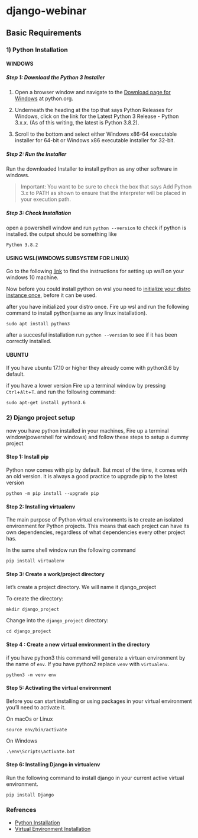 # django-webinar

## Basic Requirements

### 1) Python Installation

#### WINDOWS

##### Step 1: Download the Python 3 Installer

1. Open a browser window and navigate to the [Download page for Windows](https://www.python.org/downloads/windows/) at python.org.

1. Underneath the heading at the top that says Python Releases for Windows, click on the link for the Latest Python 3 Release - Python 3.x.x. (As of this writing, the latest is Python 3.8.2).

1. Scroll to the bottom and select either Windows x86-64 executable installer for 64-bit or Windows x86 executable installer for 32-bit.

##### Step 2: Run the Installer

Run the downloaded Installer to install python as any other software in windows.
>Important: You want to be sure to check the box that says Add Python 3.x to PATH as shown to ensure that the interpreter will be placed in your execution path.

##### Step 3: Check Installation

open a powershell window and run `python --version` to check if python is installed.
the output should be something like

```
Python 3.8.2
```

#### USING WSL(WINDOWS SUBSYSTEM FOR LINUX)

Go to the following [link](https://docs.microsoft.com/en-us/windows/wsl/install-win10) to find the instructions for setting up wsl1 on your windows 10 machine.

Now before you could install python on wsl you need to [initialize your distro instance once](https://docs.microsoft.com/en-us/windows/wsl/initialize-distro), before it can be used.

after you have initialized your distro once. Fire up wsl and run the following command to install python(same as any linux installation).

`sudo apt install python3`

after a succesful installation run `python --version` to see if it has been correctly installed.

#### UBUNTU

If you have ubuntu 17.10 or higher they already come with python3.6 by default.

if you have a lower version Fire up a terminal window by pressing `Ctrl`+`Alt`+`T`.
and run the following command:

 `sudo apt-get install python3.6`

### 2) Django project setup

now you have python installed in your machines, Fire up a terminal window(powershell for windows) and follow these steps to setup a dummy project
#### Step 1: Install pip
Python now comes with pip by default. But most of the time, it comes with an old version. it is always a good practice to upgrade pip to the latest version

```
python -m pip install --upgrade pip
```

#### Step 2: Installing virtualenv

The main purpose of Python virtual environments is to create an isolated environment for Python projects. This means that each project can have its own dependencies, regardless of what dependencies every other project has.

In the same shell window run the following command
```
pip install virtualenv
```

#### Step 3: Create a work/project directory

let’s create a project directory. We will name it django_project

To create the directory:

```
mkdir django_project
```

Change into the `django_project` directory:

```
cd django_project
```

#### Step 4 : Create a new virtual environment in the directory

if you have python3 this command will generate a virtuan environment by the name of `env`. If you have python2 replace `venv` with `virtualenv`.
```
python3 -m venv env
```

#### Step 5: Activating the virtual environment

Before you can start installing or using packages in your virtual environment you’ll need to activate it.

On macOs or Linux
```
source env/bin/activate
```

On Windows
```
.\env\Scripts\activate.bat
```
#### Step 6: Installing Django in virtualenv

Run the following command to install django in your current active virtual environment.
```
pip install Django
```


### Refrences

+ [Python Installation](https://packaging.python.org/guides/installing-using-pip-and-virtual-environments/)
+ [Virtual Environment Installation](https://realpython.com/installing-python/)

